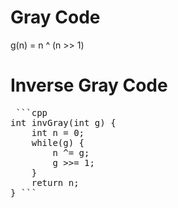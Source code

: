 # Gray Code

g(n) = n ^ (n >> 1)

# Inverse Gray Code

<pre> ```cpp
int invGray(int g) {
    int n = 0;
    while(g) {
        n ^= g;
        g >>= 1;
    }
    return n;
} ``` </pre>

